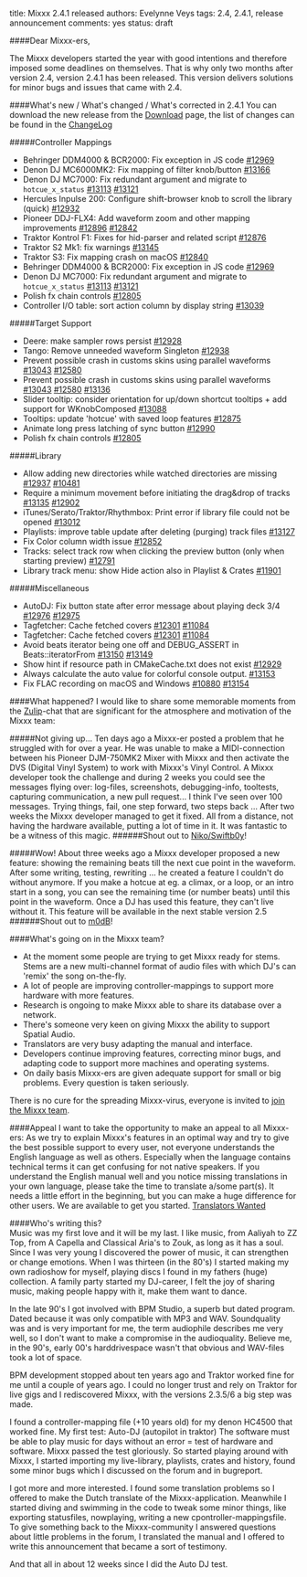 title: Mixxx 2.4.1 released
authors: Evelynne Veys
tags: 2.4, 2.4.1, release announcement
comments: yes
status: draft

####Dear Mixxx-ers,

The Mixxx developers started the year with good intentions and therefore imposed some deadlines on themselves.
That is why only two months after version 2.4, version 2.4.1 has been released.
This version delivers solutions for minor bugs and issues that came with 2.4.


####What's new / What's changed / What's corrected in 2.4.1
You can download the new release from the [Download](https://mixxx.org/download/) page, the list of changes can be found in the [ChangeLog](https://github.com/mixxxdj/mixxx/blob/2.4.1/CHANGELOG.md)

#####Controller Mappings
* Behringer DDM4000 & BCR2000: Fix exception in JS code
  [#12969](https://github.com/mixxxdj/mixxx/pull/12969)
* Denon DJ MC6000MK2: Fix mapping of filter knob/button
  [#13166](https://github.com/mixxxdj/mixxx/pull/13166)
* Denon DJ MC7000: Fix redundant argument and migrate to `hotcue_x_status`
  [#13113](https://github.com/mixxxdj/mixxx/pull/13113)
  [#13121](https://github.com/mixxxdj/mixxx/pull/13121)
* Hercules Inpulse 200: Configure shift-browser knob to scroll the library (quick)
  [#12932](https://github.com/mixxxdj/mixxx/pull/12932)
* Pioneer DDJ-FLX4: Add waveform zoom and other mapping improvements
  [#12896](https://github.com/mixxxdj/mixxx/pull/12896)
  [#12842](https://github.com/mixxxdj/mixxx/pull/12842)
* Traktor Kontrol F1: Fixes for hid-parser and related script
  [#12876](https://github.com/mixxxdj/mixxx/pull/12876)
* Traktor S2 Mk1: fix warnings
  [#13145](https://github.com/mixxxdj/mixxx/pull/13145)
* Traktor S3: Fix mapping crash on macOS
  [#12840](https://github.com/mixxxdj/mixxx/pull/12840)
* Behringer DDM4000 & BCR2000: Fix exception in JS code
  [#12969](https://github.com/mixxxdj/mixxx/pull/12969)
* Denon DJ MC7000: Fix redundant argument and migrate to `hotcue_x_status`
  [#13113](https://github.com/mixxxdj/mixxx/pull/13113)
  [#13121](https://github.com/mixxxdj/mixxx/pull/13121)
* Polish fx chain controls
  [#12805](https://github.com/mixxxdj/mixxx/pull/12805)
* Controller I/O table: sort action column by display string
  [#13039](https://github.com/mixxxdj/mixxx/pull/13039)

#####Target Support
* Deere: make sampler rows persist
  [#12928](https://github.com/mixxxdj/mixxx/pull/12928)
* Tango: Remove unneeded waveform Singleton
  [#12938](https://github.com/mixxxdj/mixxx/pull/12938)
* Prevent possible crash in customs skins using parallel waveforms
  [#13043](https://github.com/mixxxdj/mixxx/pull/13043)
  [#12580](https://github.com/mixxxdj/mixxx/issues/12580)
* Prevent possible crash in customs skins using parallel waveforms
  [#13043](https://github.com/mixxxdj/mixxx/pull/13043)
  [#12580](https://github.com/mixxxdj/mixxx/issues/12580)
  [#13136](https://github.com/mixxxdj/mixxx/pull/13136)
* Slider tooltip: consider orientation for up/down shortcut tooltips + add support for WKnobComposed
  [#13088](https://github.com/mixxxdj/mixxx/pull/13088)
* Tooltips: update 'hotcue' with saved loop features
  [#12875](https://github.com/mixxxdj/mixxx/pull/12875)
* Animate long press latching of sync button
  [#12990](https://github.com/mixxxdj/mixxx/pull/12990)
* Polish fx chain controls
  [#12805](https://github.com/mixxxdj/mixxx/pull/12805)

#####Library
* Allow adding new directories while watched directories are missing
  [#12937](https://github.com/mixxxdj/mixxx/pull/12937)
  [#10481](https://github.com/mixxxdj/mixxx/issues/10481)
* Require a minimum movement before initiating the drag&drop of tracks
  [#13135](https://github.com/mixxxdj/mixxx/pull/13135)
  [#12902](https://github.com/mixxxdj/mixxx/issues/12902)
* iTunes/Serato/Traktor/Rhythmbox: Print error if library file could not be opened
  [#13012](https://github.com/mixxxdj/mixxx/pull/13012)
* Playlists: improve table update after deleting (purging) track files
  [#13127](https://github.com/mixxxdj/mixxx/pull/13127)
* Fix Color column width issue
  [#12852](https://github.com/mixxxdj/mixxx/pull/12852)
* Tracks: select track row when clicking the preview button (only when starting preview)
  [#12791](https://github.com/mixxxdj/mixxx/pull/12791)
* Library track menu: show Hide action also in Playlist & Crates
  [#11901](https://github.com/mixxxdj/mixxx/pull/11901)

#####Miscellaneous
* AutoDJ: Fix button state after error message about playing deck 3/4
  [#12976](https://github.com/mixxxdj/mixxx/pull/12976)
  [#12975](https://github.com/mixxxdj/mixxx/issues/12975)
* Tagfetcher: Cache fetched covers
  [#12301](https://github.com/mixxxdj/mixxx/pull/12301)
  [#11084](https://github.com/mixxxdj/mixxx/issues/11084)
* Tagfetcher: Cache fetched covers
  [#12301](https://github.com/mixxxdj/mixxx/pull/12301)
  [#11084](https://github.com/mixxxdj/mixxx/issues/11084)
* Avoid beats iterator being one off and DEBUG_ASSERT in Beats::iteratorFrom
  [#13150](https://github.com/mixxxdj/mixxx/pull/13150)
  [#13149](https://github.com/mixxxdj/mixxx/issues/13149)
* Show hint if resource path in CMakeCache.txt does not exist
  [#12929](https://github.com/mixxxdj/mixxx/pull/12929)
* Always calculate the auto value for colorful console output.
  [#13153](https://github.com/mixxxdj/mixxx/pull/13153)
* Fix FLAC recording on macOS and Windows
  [#10880](https://github.com/mixxxdj/mixxx/issues/10880)
  [#13154](https://github.com/mixxxdj/mixxx/pull/13154)


####What happened?
I would like to share some memorable moments from the [Zulip](https://mixxx.zulipchat.com/login/)-chat that are significant for the atmosphere and motivation of the Mixxx team:

#####Not giving up...
Ten days ago a Mixxx-er posted a problem that he struggled with for over a year.
He was unable to make a MIDI-connection between his Pioneer DJM-750MK2 Mixer with Mixxx and then activate the DVS (Digital Vinyl System) to work with Mixxx's Vinyl Control.
A Mixxx developer took the challenge and during 2 weeks you could see the messages flying over: log-files, screenshots, debugging-info, tooltests, capturing communication, a new pull request...
I think I've seen over 100 messages.
Trying things, fail, one step forward, two steps back ...
After two weeks the Mixxx developer managed to get it fixed.
All from a distance, not having the hardware available, putting a lot of time in it.
It was fantastic to be a witness of this magic.
######Shout out to [Niko/Swiftb0y](https://mixxx.org/news/author/nikolaus-einhauser/)!


#####Wow!
About three weeks ago a Mixxx developer proposed a new feature: showing the remaining beats till the next cue point in the waveform.
After some writing, testing, rewriting ... he created a feature I couldn't do without anymore.
If you make a hotcue at eg. a climax, or a loop, or an intro start in a song, you can see the remaining time (or number beats) until this point in the waveform.
Once a DJ has used this feature, they can't live without it.
This feature will be available in the next stable version 2.5
######Shout out to [m0dB](https://github.com/m0dB)!



####What's going on in the Mixxx team?
* At the moment some people are trying to get Mixxx ready for stems. Stems are a new multi-channel format of audio files with which DJ's can 'remix' the song on-the-fly.
* A lot of people are improving controller-mappings to support more hardware with more features.
* Research is ongoing to make Mixxx able to share its database over a network.
* There's someone very keen on giving Mixxx the ability to support Spatial Audio.
* Translators are very busy adapting the manual and interface.
* Developers continue improving features, correcting minor bugs, and adapting code to support more machines and operating systems.
* On daily basis Mixxx-ers are given adequate support for small or big problems. Every question is taken seriously.

There is no cure for the spreading Mixxx-virus, everyone is invited to [join the Mixxx team](https://mixxx.org/get-involved/).


####Appeal
I want to take the opportunity to make an appeal to all Mixxx-ers:
As we try to explain Mixxx's features in an optimal way and try to give the best possible support to every user, not everyone understands the English language as well as others.
Especially when the language contains technical terms it can get confusing for not native speakers.
If you understand the English manual well and you notice missing translations in your own language, please take the time to translate a/some part(s).
It needs a little effort in the beginning, but you can make a huge difference for other users.
We are available to get you started.
[Translators Wanted](https://mixxx.org/get-involved/#translators)


####Who's writing this?  
Music was my first love and it will be my last.
I like music, from Aaliyah to ZZ Top, from A Capella and Classical Aria's to Zouk, as long as it has a soul.
Since I was very young I discovered the power of music, it can strengthen or change emotions.
When I was thirteen (in the 80's) I started making my own radioshow for myself, playing discs I found in my fathers (huge) collection.
A family party started my DJ-career, I felt the joy of sharing music, making people happy with it, make them want to dance.

In the late 90's I got involved with BPM Studio, a superb but dated program. Dated because it was only compatible with MP3 and WAV.
Soundquality was and is very important for me, the term audiophile describes me very well, so I don't want to make a compromise in the audioquality.
Believe me, in the 90's, early 00's harddrivespace wasn't that obvious and WAV-files took a lot of space.

BPM development stopped about ten years ago and Traktor worked fine for me until a couple of years ago. 
I could no longer trust and rely on Traktor for live gigs and I rediscovered Mixxx, with the versions 2.3.5/6 a big step was made.

I found a controller-mapping file (+10 years old) for my denon HC4500 that worked fine.
My first test: Auto-DJ (autopilot in traktor)
The software must be able to play music for days without an error = test of hardware and software.
Mixxx passed the test gloriously.
So started playing around with Mixxx, I started importing my live-library, playlists, crates and history, found some minor bugs which I discussed on the forum and in bugreport.

I got more and more interested.
I found some translation problems so I offered to make the Dutch translate of the Mixxx-application.
Meanwhile I started diving and swimming in the code to tweak some minor things, like exporting statusfiles, nowplaying, writing a new cpontroller-mappingsfile.
To give something back to the Mixxx-community I answered questions about little problems in the forum, I translated the manual and I offered to write this announcement that became a sort of testimony.

And that all in about 12 weeks since I did the Auto DJ test.